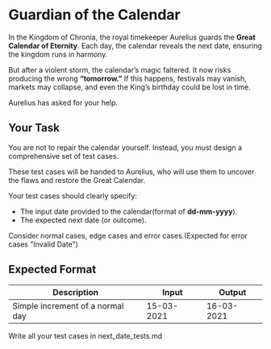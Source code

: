 # Guardian of the Calendar

In the Kingdom of Chronia, the royal timekeeper Aurelius guards the **Great Calendar of Eternity**. Each day, the calendar reveals the next date, ensuring the kingdom runs in harmony.

But after a violent storm, the calendar’s magic faltered. It now risks producing the wrong **“tomorrow.”** If this happens, festivals may vanish, markets may collapse, and even the King’s birthday could be lost in time.

Aurelius has asked for your help.

## Your Task
You are not to repair the calendar yourself. Instead, you must design a comprehensive set of test cases.

These test cases will be handed to Aurelius, who will use them to uncover the flaws and restore the Great Calendar.

Your test cases should clearly specify:
- The input date provided to the calendar(format of **dd-mm-yyyy**).
- The expected next date (or outcome).

Consider normal cases, edge cases and error cases.(Expected for error cases "Invalid Date")

## Expected Format
| Description | Input | Output |
| --- | --- | --- |
| Simple increment of a normal day | 15-03-2021 | 16-03-2021 |

Write all your test cases in next_date_tests.md
